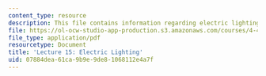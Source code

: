 ```yaml
---
content_type: resource
description: This file contains information regarding electric lighting.
file: https://ol-ocw-studio-app-production.s3.amazonaws.com/courses/4-430-daylighting-spring-2012/07884dea61ca9b9e9de81068112e4a7f_MIT4_430S12_lec15.pdf
file_type: application/pdf
resourcetype: Document
title: 'Lecture 15: Electric Lighting'
uid: 07884dea-61ca-9b9e-9de8-1068112e4a7f
---
```

